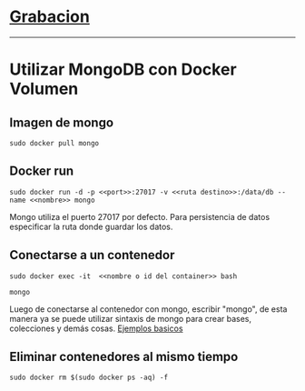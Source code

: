 # [Grabacion](https://drive.google.com/file/d/1qL6wofwIwlIzkzXmTOlhAJOVeJM1lRVQ/view?usp=sharing)

-----------
# Utilizar MongoDB con Docker Volumen

## Imagen de mongo

```
sudo docker pull mongo
```

## Docker run

```
sudo docker run -d -p <<port>>:27017 -v <<ruta destino>>:/data/db --name <<nombre>> mongo

```
Mongo utiliza el puerto 27017 por defecto. Para persistencia de datos especificar la ruta donde guardar los datos.

## Conectarse a un contenedor
```
sudo docker exec -it  <<nombre o id del container>> bash

mongo
```
Luego de conectarse al contenedor con mongo, escribir "mongo", de esta manera ya se puede utilizar sintaxis de mongo para crear bases, colecciones y demás cosas. [Ejemplos basicos](https://www.mongodb.com/basics/examples)

  
## Eliminar contenedores al mismo tiempo

```
sudo docker rm $(sudo docker ps -aq) -f
```
